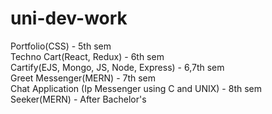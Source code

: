 # uni-dev-work

Portfolio(CSS) - 5th sem  
Techno Cart(React, Redux) - 6th sem  
Cartify(EJS, Mongo, JS, Node, Express) - 6,7th sem  
Greet Messenger(MERN) - 7th sem  
Chat Application (Ip Messenger using C and UNIX) - 8th sem  
Seeker(MERN) - After Bachelor's
